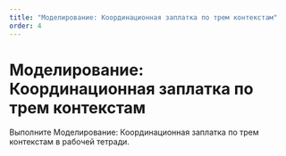 ```yaml
---
title: "Моделирование: Координационная заплатка по трем контекстам"
order: 4
---
```


# Моделирование: Координационная заплатка по трем контекстам

Выполните Моделирование: Координационная заплатка по трем контекстам в рабочей тетради.